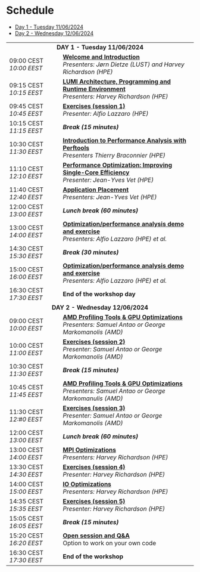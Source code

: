 # Schedule


<ul>
    <li><a href="#Day1">Day 1 - Tuesday 11/06/2024</a>
    <li><a href="#Day2">Day 2 - Wednesday 12/06/2024</a>
</ul>

<table style="text-align: left;">
<tbody>
<!--
DAY 1
-->
    <tr>
        <td colspan="2" align="center">
            <a name="Day1"><b>DAY 1 - Tuesday 11/06/2024</b></a>
        </td>
    </tr>
    <tr>
        <td style="width:8em">
            09:00 CEST
            <br/><em>10:00 EEST</em>
        </td>
        <td><b><a href="../M_1_00_Course_Introduction/">Welcome and Introduction</a></b>
        <br/><em>Presenters: Jørn Dietze (LUST) and Harvey Richardson (HPE)</em>
        </td>
    </tr>
    <tr>
        <td style="width:8em">
            09:15 CEST
            <br/><em>10:15 EEST</em>
        </td>
        <td><b><a href="../M_1_01_HPE_PE/">LUMI Architecture, Programming and Runtime Environment</a></b>
        <br/><em>Presenters: Harvey Richardson (HPE)</em>
        </td>
    </tr>
    <tr>
        <td style="width:8em">
            09:45 CEST
            <br/><em>10:45 EEST</em>
        </td>
        <td><b><a href="../ME_1_01_HPE_PE/">Exercises (session 1)</a></b>
        <br/><em>Presenter: Alfio Lazzaro (HPE)</em>
        </td>
    </tr>
    <tr>
        <td>
            10:15 CEST
            <br/><em>11:15 EEST</em>
        </td>
        <td><b><em>Break (15 minutes)</em></b>
        </td>
    </tr>
    <tr>
        <td style="width:8em">
            10:30 CEST
            <br/><em>11:30 EEST</em>
        </td>
        <td><b><a href="../M_1_02_Perftools/">Introduction to Performance Analysis with Perftools</a></b>
        <br/><em>Presenters Thierry Braconnier (HPE)</em>
        </td>
    </tr>
    <tr>
        <td style="width:8em">
            11:10 CEST
            <br/><em>12:10 EEST</em>
        </td>
        <td><b><a href="../M_1_03_PerformanceOptimization/">Performance Optimization: Improving Single-Core Efficiency</a></b>
        <br/><em>Presenter: Jean-Yves Vet (HPE)</em>
        </td>
    </tr>
    <tr>
        <td style="width:8em">
            11:40 CEST
            <br/><em>12:40 EEST</em>
        </td>
        <td><b><a href="../M_1_04_ApplicationPlacement/">Application Placement</a></b>
        <br/><em>Presenters: Jean-Yves Vet (HPE)</em>
        </td>
    </tr>
    <tr>
        <td>
            12:00 CEST
            <br/><em>13:00 EEST</em>
        </td>
        <td><b><em>Lunch break (60 minutes)</em></b>
        </td>
    </tr>
    <tr>
        <td style="width:8em">
            13:00 CEST
            <br/><em>14:00 EEST</em>
        </td>
        <td><b><a href="../M_1_05_PerformanceAnalysisAtWork_1/">Optimization/performance analysis demo and exercise</a></b>
        <br/><em>Presenters: Alfio Lazzaro (HPE) et al.</em>
        </td>
    </tr>
    <tr>
        <td>
            14:30 CEST
            <br/><em>15:30 EEST</em>
        </td>
        <td><b><em>Break (30 minutes)</em></b>
        </td>
    </tr>
    <tr>
        <td style="width:8em">
            15:00 CEST
            <br/><em>16:00 EEST</em>
        </td>
        <td><b><a href="../M_1_06_PerformanceAnalysisAtWork_2/">Optimization/performance analysis demo and exercise</a></b>
        <br/><em>Presenters: Alfio Lazzaro (HPE) et al.</em>
        </td>
    </tr>
    <tr>
        <td>
            16:30 CEST
            <br/><em>17:30 EEST</em>
        </td>
        <td><b>End of the workshop day</b> 
        </td>
    </tr>
<!--
DAY 2
-->
    <tr>
        <td colspan="2" align="center">
            <a name="Day2"><b>DAY 2 - Wednesday 12/06/2024</b></a>
        </td>
    </tr>
     <tr>
        <td style="width:8em">
            09:00 CEST
            <br/><em>10:00 EEST</em>
        </td>
        <td><b><a href="../M_2_01_AMD_tools_1/">AMD Profiling Tools & GPU Optimizations</a></b>
        <br/><em>Presenters: Samuel Antao or George Markomanolis (AMD)</em>
        </td>
    </tr>
    <tr>
        <td style="width:8em">
            10:00 CEST
            <br/><em>11:00 EEST</em>
        </td>
        <td><b><a href="../ME_2_01_AMD_tools_1/">Exercises (session 2)</a></b>
        <br/><em>Presenter: Samuel Antao or George Markomanolis (AMD)</em>
        </td>
    </tr>
    <tr>
        <td>
            10:30 CEST
            <br/><em>11:30 EEST</em>
        </td>
        <td><b><em>Break (15 minutes)</em></b>
        </td>
    </tr>
    <tr>
        <td style="width:8em">
            10:45 CEST
            <br/><em>11:45 EEST</em>
        </td>
        <td><b><a href="../M_2_02_AMD_tools_2/">AMD Profiling Tools & GPU Optimizations</a></b>
        <br/><em>Presenters: Samuel Antao or George Markomanulis (AMD)</em>
        </td>
    </tr>
    <tr>
        <td style="width:8em">
            11:30 CEST
            <br/><em>12:#0 EEST</em>
        </td>
        <td><b><a href="../ME_2_02_AMD_tools_2/">Exercises (session 3)</a></b>
        <br/><em>Presenter: Samuel Antao or George Markomanolis (AMD)</em>
        </td>
    </tr>
    <tr>
        <td>
            12:00 CEST
            <br/><em>13:00 EEST</em>
        </td>
        <td><b><em>Lunch break (60 minutes)</em></b>
        </td>
    </tr>
    <tr>
        <td style="width:8em">
            13:00 CEST
            <br/><em>14:00 EEST</em>
        </td>
        <td><b><a href="../M_2_03_MPI/">MPI Optimizations</a></b>
        <br/><em>Presenters: Harvey Richardson (HPE)</em>
        </td>
    </tr>
    <tr>
        <td style="width:8em">
            13:30 CEST
            <br/><em>14:30 EEST</em>
        </td>
        <td><b><a href="../ME_2_03_MPI/">Exercises (session 4)</a></b>
        <br/><em>Presenter: Harvey Richardson (HPE)</em>
        </td>
    </tr>
    <tr>
        <td style="width:8em">
            14:00 CEST
            <br/><em>15:00 EEST</em>
        </td>
        <td><b><a href="../M_2_04_IO/">IO Optimizations</a></b>
        <br/><em>Presenters: Harvey Richardson (HPE)</em>
        </td>
    </tr>
    <tr>
        <td style="width:8em">
            14:35 CEST
            <br/><em>15:35 EEST</em>
        </td>
        <td><b><a href="../ME_2_04_IO/">Exercises (session 5)</a></b>
        <br/><em>Presenter: Harvey Richardson (HPE)</em>
        </td>
    </tr>
    <tr>
        <td>
            15:05 CEST
            <br/><em>16:05 EEST</em>
        </td>
        <td><b><em>Break (15 minutes)</em></b>
        </td>
    </tr>
    <tr>
        <td style="width:8em">
            15:20 CEST
            <br/><em>16:20 EEST</em>
        </td>
        <td><b><a href="../M_2_05_OpenSession/">Open session and Q&A</a></b>
        <br/>Option to work on your own code
        </td>
    </tr>
    <tr>
        <td>
            16:30 CEST
            <br/><em>17:30 EEST</em>
        </td>
        <td><b>End of the workshop</b> 
        </td>
    </tr>
</tbody>
</table>


<!--
Building blocks:

    <tr>
        <td style="width:8em">
            09:00 CEST
            <br/><em>10:00 EEST</em>
        </td>
        <td><b><a href="../M00_Course_Introduction/">Welcome and Introduction</a></b>
        <br/><em>Presenters: Jørn Dietze (LUST) and Harvey Richardson (HPE)</em>
        </td>
    </tr>

    <tr>
        <td>
            10:40 CEST
            <br/><em>11:40 EEST</em>
        </td>
        <td><b><em>Break (15 minutes)</em></b>
        </td>
    </tr>

    <tr>
        <td>
            12:00 CEST
            <br/><em>13:00 EEST</em>
        </td>
        <td><b><em>Lunch break (60 minutes)</em></b>
        </td>
    </tr>



-->

